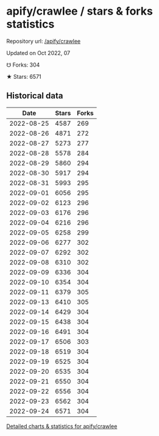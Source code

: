 # apify/crawlee / stars & forks statistics

Repository url: [/apify/crawlee](https://github.com/apify/crawlee)

Updated on Oct 2022, 07

☋ Forks: 304

★ Stars: 6571

## Historical data
| Date | Stars | Forks |
|------|-------|-------|
| 2022-08-25 | 4587 | 269 | 
| 2022-08-26 | 4871 | 272 | 
| 2022-08-27 | 5273 | 277 | 
| 2022-08-28 | 5578 | 284 | 
| 2022-08-29 | 5860 | 294 | 
| 2022-08-30 | 5917 | 294 | 
| 2022-08-31 | 5993 | 295 | 
| 2022-09-01 | 6056 | 295 | 
| 2022-09-02 | 6123 | 296 | 
| 2022-09-03 | 6176 | 296 | 
| 2022-09-04 | 6216 | 296 | 
| 2022-09-05 | 6258 | 299 | 
| 2022-09-06 | 6277 | 302 | 
| 2022-09-07 | 6292 | 302 | 
| 2022-09-08 | 6310 | 302 | 
| 2022-09-09 | 6336 | 304 | 
| 2022-09-10 | 6354 | 304 | 
| 2022-09-11 | 6379 | 305 | 
| 2022-09-13 | 6410 | 305 | 
| 2022-09-14 | 6429 | 304 | 
| 2022-09-15 | 6438 | 304 | 
| 2022-09-16 | 6491 | 304 | 
| 2022-09-17 | 6506 | 303 | 
| 2022-09-18 | 6519 | 304 | 
| 2022-09-19 | 6525 | 304 | 
| 2022-09-20 | 6535 | 304 | 
| 2022-09-21 | 6550 | 304 | 
| 2022-09-22 | 6556 | 304 | 
| 2022-09-23 | 6562 | 304 | 
| 2022-09-24 | 6571 | 304 | 


[Detailed charts & statistics for apify/crawlee](https://reviewgithub.com/rep/apify/crawlee)

